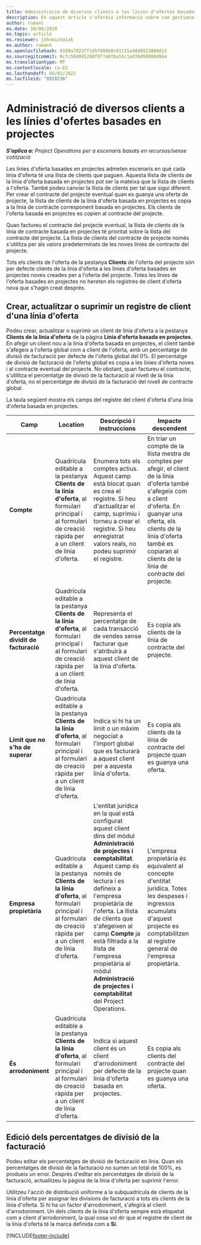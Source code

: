 ```yaml
---
title: Administració de diversos clients a les línies d'ofertes basades en projectes
description: En aquest article s'ofereix informació sobre com gestionar diversos clients en línies d'oferta basades en projectes.
author: rumant
ms.date: 10/06/2020
ms.topic: article
ms.reviewer: johnmichalak
ms.author: rumant
ms.openlocfilehash: 0160a7023ff1d5f806b8c01115a48d0552008d15
ms.sourcegitcommit: 6cfc50d89528df977a8f6a55c1ad39d99800d9b4
ms.translationtype: MT
ms.contentlocale: ca-ES
ms.lasthandoff: 06/03/2022
ms.locfileid: "8928236"
---
```

# <a name="manage-multiple-customers-on-project-based-quote-lines"></a>Administració de diversos clients a les línies d'ofertes basades en projectes

_**S'aplica a:** Project Operations per a escenaris basats en recursos/sense cotització_

Les línies d'oferta basades en projectes admeten escenaris en què cada línia d'oferta té una llista de clients que paguen. Aquesta llista de clients de la línia d'oferta basada en projectes pot ser la mateixa que la llista de clients a l'oferta. També podeu canviar la llista de clients per tal que sigui diferent. Per crear el contracte del projecte eventual quan es guanya una oferta de projecte, la llista de clients de la línia d'oferta basada en projectes es copia a la línia de contracte corresponent basada en projectes. Els clients de l'oferta basada en projectes es copien al contracte del projecte.

Quan factureu el contracte del projecte eventual, la llista de clients de la línia de contracte basada en projectes té prioritat sobre la llista del contracte del projecte. La llista de clients del contracte de projecte només s'utilitza per als valors predeterminats de les noves línies de contracte del projecte.

Tots els clients de l'oferta de la pestanya **Clients** de l'oferta del projecte són per defecte clients de la línia d'oferta a les línies d'oferta basades en projectes noves creades per a l'oferta del projecte. Totes les línies de l'oferta basades en projectes no hereten els registres de client d'oferta nova que s'hagin creat després.

## <a name="create-update-or-delete-a-quote-line-customer-record"></a>Crear, actualitzar o suprimir un registre de client d'una línia d'oferta

Podeu crear, actualitzar o suprimir un client de línia d'oferta a la pestanya **Clients de la línia d'oferta** de la pàgina **Línia d'oferta basada en projectes**. En afegir un client nou a la línia d'oferta basada en projectes, el client també s'afegeix a l'oferta global com a client de l'oferta, amb un percentatge de divisió de facturació per defecte de l'oferta global del 0%. El percentatge de divisió de facturació de l'oferta global es copia a les línies d'oferta noves i al contracte eventual del projecte. No obstant, quan factureu el contracte, s'utilitza el percentatge de divisió de la facturació al nivell de la línia d'oferta, no el percentatge de divisió de la facturació del nivell de contracte global. 

La taula següent mostra els camps del registre del client d'oferta d'una línia d'oferta basada en projectes.

| Camp | Location | Descripció i instruccions | Impacte descendent |
| --- | --- | --- | --- |
| **Compte** | Quadrícula editable a la pestanya **Clients de la línia d'oferta**, al formulari principal i al formulari de creació ràpida per a un client de línia d'oferta. | Enumera tots els comptes actius. Aquest camp està blocat quan es crea el registre. Si heu d'actualitzar el camp, suprimiu i torneu a crear el registre. Si heu enregistrat valors reals, no podeu suprimir el registre. | En triar un compte de la llista mestra de comptes per afegir, el client de la línia d'oferta també s'afegeix com a client d'oferta. En guanyar una oferta, els clients de la línia d'oferta també es copiaran al clients de la línia de contracte del projecte. |
| **Percentatge dividit de facturació** | Quadrícula editable a la pestanya **Clients de la línia d'oferta**, al formulari principal i al formulari de creació ràpida per a un client de línia d'oferta. | Representa el percentatge de cada transacció de vendes sense facturar que s'atribuirà a aquest client de la línia d'oferta. | Es copia als clients de la línia de contracte del projecte. |
| **Límit que no s’ha de superar** | Quadrícula editable a la pestanya **Clients de la línia d'oferta**, al formulari principal i al formulari de creació ràpida per a un client de línia d'oferta. | Indica si hi ha un límit o un màxim negociat a l'import global que es facturarà a aquest client per a aquesta línia d'oferta. | Es copia als clients de la línia de contracte del projecte quan es guanya una oferta. |
| **Empresa propietària** | Quadrícula editable a la pestanya **Clients de la línia d'oferta**, al formulari principal i al formulari de creació ràpida per a un client de línia d'oferta. | L'entitat jurídica en la qual està configurat aquest client dins del mòdul **Administració de projectes i comptabilitat**. Aquest camp és només de lectura i es defineix a l'empresa propietària de l'oferta. La llista de clients que s'afegeixen al camp **Compte** ja està filtrada a la llista de l'empresa propietària al mòdul **Administració de projectes i comptabilitat** del Project Operations. | L'empresa propietària és equivalent al concepte d'entitat jurídica. Totes les despeses i ingressos acumulats d'aquest projecte es comptabilitzen al registre general de l'empresa propietària. |
| **És arrodoniment** | Quadrícula editable a la pestanya **Clients de la línia d'oferta**, al formulari principal i al formulari de creació ràpida per a un client de línia d'oferta. | Indica si aquest client és un client d'arrodoniment per defecte de la línia d'oferta basada en projectes. | Es copia als clients del contracte del projecte quan es guanya una oferta. |

## <a name="edit-billing-split-percentages"></a>Edició dels percentatges de divisió de la facturació

Podeu editar els percentatges de divisió de facturació en línia. Quan els percentatges de divisió de la facturació no sumen un total de 100%, es produeix un error. Després d'editar els percentatges de divisió de la facturació, actualitzeu la pàgina de la línia d'oferta per suprimir l'error.

Utilitzeu l'acció de distribució uniforme a la subquadrícula de clients de la línia d'oferta per assignar les divisions de facturació a tots els clients de la línia d'oferta. Si hi ha un factor d'arrodoniment, s'afegirà al client d'arrodoniment. Un dels clients de la línia d'oferta sempre està etiquetat com a client d'arrodoniment, la qual cosa vol dir que el registre de client de la línia d'oferta té la marca definida com a **Sí**. 


[!INCLUDE[footer-include](../includes/footer-banner.md)]